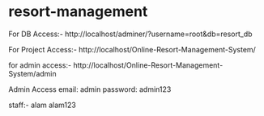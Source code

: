 ﻿# resort-management
For DB Access:- 
http://localhost/adminer/?username=root&db=resort_db

For Project Access:-
http://localhost/Online-Resort-Management-System/

for admin access:-
http://localhost/Online-Resort-Management-System/admin

Admin Access
email: admin
password: admin123

staff:-
alam
alam123
